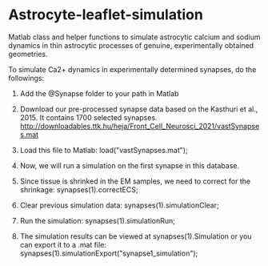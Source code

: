 # Astrocyte-leaflet-simulation
 Matlab class and helper functions to simulate astrocytic calcium and sodium dynamics in thin astrocytic processes of genuine, experimentally obtained geometries.

To simulate Ca2+ dynamics in experimentally determined synapses, do the followings:

1)	Add the @Synapse folder to your path in Matlab

2)	Download our pre-processed synapse data based on the Kasthuri et al., 2015. It contains 1700 selected synapses.
http://downloadables.ttk.hu/heja/Front_Cell_Neurosci_2021/vastSynapses.mat

3)  Load this file to Matlab:
load("vastSynapses.mat");

4)	Now, we will run a simulation on the first synapse in this database.

5)	Since tissue is shrinked in the EM samples, we need to correct for the shrinkage:
synapses(1).correctECS;

6)	Clear previous simulation data:
synapses(1).simulationClear;

7)	Run the simulation:
synapses(1).simulationRun;

8) The simulation results can be viewed at synapses(1).Simulation or you can export it to a .mat file:
synapses(1).simulationExport("synapse1_simulation");